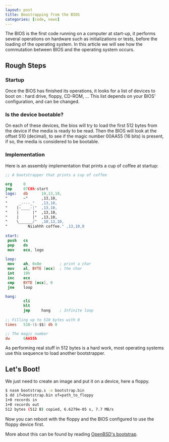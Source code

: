 ```yaml
---
layout: post
title: Boostrapping from the BIOS
categories: [code, news]
---
```


The BIOS is the first code running on a computer at start-up, it
performs several operations on hardware such as initializations or
tests, before the loading of the operating system. In this article we
will see how the commutation between BIOS and the operating system
occurs.

## Rough Steps

### Startup

Once the BIOS has finished its operations, it looks for a list of
devices to boot on : hard drive, floppy, CD-ROM, ...  This list
depends on your BIOS' configuration, and can be changed.

### Is the device bootable?

On each of these devices, the bios will try to load the first 512
bytes from the device if the media is ready to be read.  Then the BIOS
will look at the offset 510 (decimal), to see if the magic number
00AA55 (16 bits) is present, if so, the media is considered to be
bootable.

### Implementation

Here is an assembly implementation that prints a cup of coffee at
startup:

```nasm
;; A bootstrapper that prints a cup of coffee
 
org     0
jmp     07C0h:start
logo:   db      10,13,10,
"       ~"      ,13,10,
"     _----_"   ,13,10,
"    |-____-|"  ,13,10,
"    |      |"  ,13,10,
"    |      |"  ,13,10,
"    \______/"  ,10,13,10,
"         Niiahhh coffee." ,13,10,0
 
start: 
 push   cs
 pop    ds
 mov    ecx, logo
 
loop: 
 mov    ah, 0x0e        ; print a char
 mov    al, BYTE [ecx]  ; the char
 int    10h
 inc    ecx
 cmp    BYTE [ecx], 0
 jne    loop

hang:
        cli
        hlt
        jmp     hang    ; Infinite loop
 
;; Filling up to 510 bytes with 0
times   510-($-$$) db 0

;; The magic number
dw      0AA55h
```

As performing real stuff in 512 bytes is a hard work, most operating
systems use this sequence to load another bootstrapper.

## Let's Boot!

We just need to create an image and put it on a device, here a floppy.

```bash
$ nasm bootstrap.s -o bootstrap.bin
$ dd if=bootstrap.bin of=path_to_floppy
1+0 records in
1+0 records out
512 bytes (512 B) copied, 6.6279e-05 s, 7.7 MB/s
```

Now you can reboot with the floppy and the BIOS configured to use the
floppy device first.

More about this can be found by reading [OpenBSD's bootstrap](http://www.openbsd.org/cgi-bin/cvsweb/src/sys/arch/i386/boot/Attic/start.S?rev=1.8;content-type=text%2Fplain).
